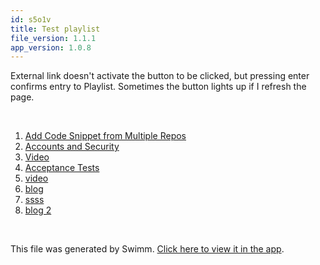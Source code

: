 ```yaml
---
id: s5o1v
title: Test playlist
file_version: 1.1.1
app_version: 1.0.8
---
```


<!-- Intro - Do not remove this comment -->
External link doesn't activate the button to be clicked, but pressing enter confirms entry to Playlist. Sometimes the button lights up if I refresh the page.

<br/>

<!-- Steps - Do not remove this comment -->
1. [Add Code Snippet from Multiple Repos](add-code-snippet-from-multiple-repos.4s0xw.sw.md)
2. [Accounts and Security](accounts-and-security.7jsNkcP7PRmcWrF0f3cj.sw.md)
3. [Video](https://www.youtube.com/watch?v=MaNCIiu_w3w)
4. [Acceptance Tests](https://app.swimm.io/repos/Z2l0aHViJTNBJTNBZnJvbnRlbmQtc3dpbW0lM0ElM0FyaWNhcmRvbG9wZXpn/docs/1mwb9)
5. [video](https://youtu.be/FfXIsvDzfF0)
6. [blog](https://swimm.io/blog/integrating-swimm-and-continuous-documentation-into-your-workflow/)
7. [ssss](https://docs.swimm.io/)
8. [blog 2](https://swimm.io/blog/integrating-swimm-and-continuous-documentation-into-your-workflow/)


<br/>

This file was generated by Swimm. [Click here to view it in the app](https://app.swimm.io/repos/Z2l0aHViJTNBJTNBYmFja2VuZC1zd2ltbSUzQSUzQXJpY2FyZG9sb3Blemc=/playlists/s5o1v).
